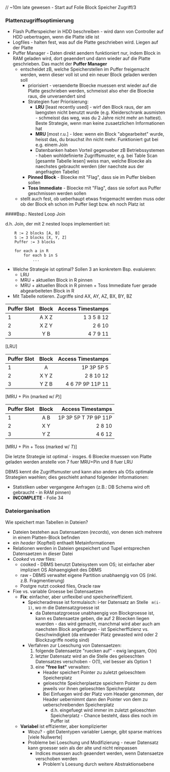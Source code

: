 // ~10m late gewesen - Start auf Folie Block Speicher Zugriff/3

### Plattenzugriffsoptimierung
 
* Flash Pufferspeicher in HDD beschreiben - wird dann von Controller auf HDD uebertragen, wenn die Platte idle ist
* Logfiles - halten fest, was auf die Platte geschrieben wird. Liegen auf der Platte
* Puffer Manager - Daten direkt aendern funktioniert nur, indem Block in RAM geladen wird, dort geaendert und dann wieder auf die Platte geschrieben. Das macht der **Puffer Manager**
    * entscheidet zB, welche Speicherstellen im Puffer freigemacht werden, wenn dieser voll ist und ein neuer Block geladen werden soll 
        * priorisiert - veraenderte Bloecke muessen erst wieder auf die Platte geschrieben werden, schmeisst also eher die Bloecke raus, die unveraendert sind
        * Strategien fuer Priorisierung: 
            * **LRU** [least recently used] - wirf den Block raus, der am laengsten nicht benutzt wurde (e.g. Kleiderschrank ausmisten - schmeisst das weg, was du 2 Jahre nicht mehr an hattest). Beste Strategie, wenn man keine zusaetzlichen Informationen hat
            * **MRU** [most r.u.] - Idee: wenn ein Block "abgearbeitet" wurde, heisst das, du brauchst ihn nicht mehr. Funktioniert gut bei e.g. einem Join
            * Datenbanken haben Vorteil gegenueber zB Betriebssystemen - haben wohldefinierte Zugriffsmuster, e.g. bei Table Scan [gesamte Tabelle lesen] weiss man, welche Bloecke als naechstes gebraucht werden (der naechste aus der angefragten Tabelle)
        * **Pinned Block** - Bloecke mit "Flag", dass sie im Puffer bleiben sollen
        * **Toss Immediate** - Bloecke mit "Flag", dass sie sofort aus Puffer geschmissen werden sollen
    * stellt auch fest, ob ueberhaupt etwas freigemacht werden muss oder ob der Block eh schon im Puffer liegt bzw. eh noch Platz ist

####Bsp.: Nested Loop Join 

d.h. Join, der mit 2 nested loops implementiert ist:

```
    R := 2 blocks [A, B]
    S := 3 blocks [X, Y, Z]
    Puffer := 3 blocks

    for each a in R
        for each b in S
            ...
```

* Welche Strategie ist optimal? Sollen 3 an konkretem Bsp. evaluieren:
    * LRU
    * MRU + aktuellen Block in R pinnen
    * MRU + aktuellen Block in R pinnen + Toss Immediate fuer gerade abgearbeiteten Block in R
* Mit Tabelle notieren. Zugriffe sind AX, AY, AZ, BX, BY, BZ

Puffer Slot | Block | Access Timestamps |
 ---- | :----: | ----: |
1 | A X Z | 1 3 5 8 12
2 | X Z Y | 2 6 10
3 | Y B | 4 7 9 11
[LRU]

Puffer Slot | Block | Access Timestamps |
 ---- | :----: | ----: |
1|A|1P 3P 5P 5
2|X Y Z|2 8 10 12
3|Y Z B|4 6 7P 9P 11P 11
[MRU + Pin (marked w/ *P*)]

Puffer Slot | Block | Access Timestamps |
 ---- | :----: | ----: |
1| A B | 1P 3P 5P T 7P 9P 11P
2| X Y | 2 8 10
3| Y Z | 4 6 12
[MRU + Pin + Toss (marked w/ *T*)]

Die letzte Strategie ist optimal - insges. 6 Bloecke muessen von Platte geladen werden anstelle von 7 fuer MRU+Pin und 8 fuer LRU

DBMS kennt die Zugriffsmuster und kann also anders als OSs optimale Strategien waehlen; dies geschieht anhand folgender Informationen:

* Statistiken ueber vergangene Anfragen (z.B.: DB Schema wird oft gebraucht - in RAM pinnen)
* **INCOMPLETE** - Folie 34

### Dateiorganisation

Wie speichert man Tabellen in Dateien?

* Dateien bestehen aus Datensaetzen (*records*), von denen sich mehrere in einem Platten-Block befinden
* ein *header* (Kopfteil) enthaelt Metainformationen
* Relationen werden in Dateien gespeichert und Tupel entsprechen Datensaetzen in dieser Datei
* *Cooked* vs *raw* files: 
    * cooked - DBMS benutzt Dateisystem vom OS; ist einfacher aber impliziert OS Abhaengigkeit des DBMS
    * raw - DBMS verwaltet eigene Partition unabhaengig von OS (inkl. z.B. Fragmentierung)
    * Postgre nutzt cooked files, Oracle raw
* Fixe vs. variable Groesse bei Datensaetzen 
    * **Fix**: einfacher, aber unflexibel und speicherineffizient.
        * Speicheradresse ist formulaisch: i-ter Datensatz an Stelle ``` m(i-1)```, wo m die Datensatzgroesse ist
            * da Datensatzgroesse unabhaengig von Blockgroesse ist, kann es Datensaetze geben, die auf 2 Bloecken liegen wuerden - das wird gemacht, manchmal wird aber auch am naechsten Block angefangen - ist Speicherffizienz vs. Geschwindigkeit (da entweder Platz gewasted wird oder 2 Blockzugriffe noetig sind)
        * Verfahren zur Loeschung von Datensaetzen:
            1. folgende Datensaetze "ruecken auf" - ewig langsam, O(n)
            2. letzter Datensatz wird an die Stelle des geloeschten Datensatzes verschoben - O(1), viel besser als Option 1
            3. eine **"free list"** verwalten:  
                * Header speichert Pointer zu zuletzt geloeschtem Speicherplatz
                * geloeschte Speicherplaetze speichern Pointer zu dem jeweils vor ihnen geloeschten Speicherplatz
                * Bei Einfuegen wird der Platz vom Header genommen, der Header uebernimmt dann den Pointer von dem zu ueberschreibenden Speicherplatz
                    * d.h. eingefuegt wird immer im zuletzt geloeschten Speicherplatz - Chance besteht, dass dies noch im Puffer ist
    * **Variabel** ist effizienter, aber komplizierter
        * Wozu? - gibt Datentypen variabler Laenge, gibt sparse matrices [viele Nullwerte]
        * Probleme bei Loeschung und Modifizierung - neuer Datensatz kann groesser sein als der alte und nicht reinpassen
            * Indices muessen auch geaendert werden, wenn Datensaetze verschoben werden
                * Problem's Loesung durch weitere Abstraktionsebene
